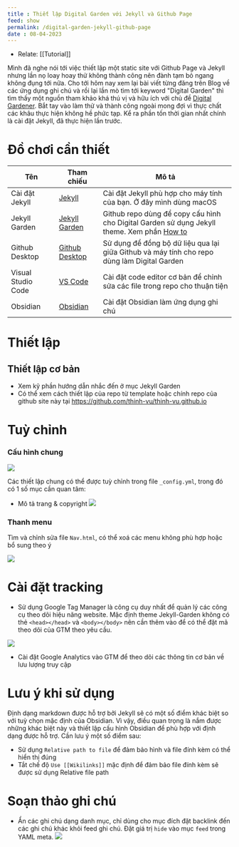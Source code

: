 ```yaml
---
title : Thiết lập Digital Garden với Jekyll và Github Page
feed: show
permalink: /digital-garden-jekyll-github-page
date : 08-04-2023
---
```


- Relate: [[Tutorial]]

Mình đã nghe nói tới việc thiết lập một static site với Github Page và Jekyll nhưng lần nọ loay hoay thử không thành công nên đành tạm bỏ ngang không đụng tới nữa. Cho tới hôm nay xem lại bài viết từng đăng trên Blog về các ứng dụng ghi chú và rồi lại lần mò tìm tới keyword "Digital Garden" thì tìm thấy một nguồn tham khảo khá thú vị và hữu ích với chủ đề [Digital Gardener](https://github.com/MaggieAppleton/digital-gardeners). Bắt tay vào làm thử và thành công ngoài mong đợi vì thực chất các khâu thực hiện không hề phức tạp. Kể ra phần tốn thời gian nhất chính là cài đặt Jekyll, đã thực hiện lần trước.

# Đồ chơi cần thiết

 Tên | Tham chiếu | Mô tả
 --- | --- | --- 
Cài đặt Jekyll | [Jekyll](https://jekyllrb.com/docs/installation/) | Cài đặt Jekyll phù hợp cho máy tính của bạn. Ở đây mình dùng macOS
Jekyll Garden | [Jekyll Garden](https://github.com/Jekyll-Garden/jekyll-garden.github.io) | Github repo dùng để copy cấu hình cho Digital Garden sử dụng Jekyll theme. Xem phần [How to](https://jekyll-garden.github.io/post/how-to)
Github Desktop | [Github Desktop](https://desktop.github.com/) | Sử dụng để đồng bộ dữ liệu qua lại giữa Github và máy tính cho repo dùng làm Digital Garden
Visual Studio Code | [VS Code](https://code.visualstudio.com/download) | Cài đặt code editor cơ bản để chỉnh sửa các file trong repo cho thuận tiện
Obsidian | [Obsidian](https://obsidian.md/) | Cài đặt Obsidian làm ứng dụng ghi chú |


# Thiết lập
## Thiết lập cơ bản
- Xem kỹ phần hướng dẫn nhắc đến ở mục Jekyll Garden
- Có thể xem cách thiết lập của repo từ template hoặc chính repo của github site này tại https://github.com/thinh-vu/thinh-vu.github.io
# Tuỳ chỉnh
### Cấu hình chung
![](../../src/Pasted%20image%2020230408220523.png)

Các thiết lập chung có thể được tuỳ chỉnh trong file `_config.yml`, trong đó có 1 số mục cần quan tâm:

- Mô tả trang & copyright
![](../../src/Pasted%20image%2020230408220627.png)
### Thanh menu
Tìm và chỉnh sửa file `Nav.html`, có thể xoá các menu không phù hợp hoặc bổ sung theo ý

![](../../src/Pasted%20image%2020230408220418.png)
# Cài đặt tracking
- Sử dụng Google Tag Manager là công cụ duy nhất để quản lý các công cụ theo dõi hiệu năng website. Mặc định theme Jekyll-Garden không có thẻ `<head></head>` và `<body></body>` nên cần thêm vào để có thể đặt mã theo dõi của GTM theo yêu cầu.

![](../../src/Pasted%20image%2020230408230543.png)
- Cài đặt Google Analytics vào GTM để theo dõi các thông tin cơ bản về lưu lượng truy cập
# Lưu ý khi sử dụng
Định dạng markdown được hỗ trợ bởi Jekyll sẽ có một số điểm khác biệt so với tuỳ chọn mặc định của Obsidian. Vì vậy, điều quan trọng là nắm được những khác biệt này và thiết lập cấu hình Obsidian để phù hợp với định dạng được hỗ trợ. Cần lưu ý một số điểm sau:
- Sử dụng `Relative path to file` để đảm bảo hình và file đính kèm có thể hiển thị đúng
- Tắt chế độ `Use [[Wikilinks]]` mặc định để đảm bảo file đính kèm sẽ được sử dụng Relative file path

# Soạn thảo ghi chú
- Ẩn các ghi chú dạng danh mục, chỉ dùng cho mục đích đặt backlink đến các ghi chú khác khỏi feed ghi chú. Đặt giá trị `hide` vào mục `feed` trong YAML meta.
  ![](/src/Pasted%20image%2020230410065944.png)